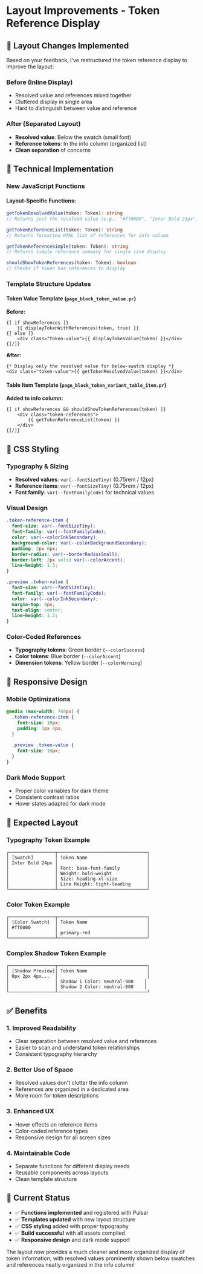 # Layout Improvements - Token Reference Display

## 🎯 Layout Changes Implemented

Based on your feedback, I've restructured the token reference display to improve the layout:

### **Before (Inline Display)**
- Resolved value and references mixed together
- Cluttered display in single area
- Hard to distinguish between value and reference

### **After (Separated Layout)**
- **Resolved value**: Below the swatch (small font)
- **Reference tokens**: In the info column (organized list)
- **Clean separation** of concerns

## 🔧 Technical Implementation

### **New JavaScript Functions**

#### **Layout-Specific Functions:**
```typescript
getTokenResolvedValue(token: Token): string
// Returns just the resolved value (e.g., "#ff0000", "Inter Bold 24px")

getTokenReferenceList(token: Token): string  
// Returns formatted HTML list of references for info column

getTokenReferenceSimple(token: Token): string
// Returns simple reference summary for single line display

shouldShowTokenReferences(token: Token): boolean
// Checks if token has references to display
```

### **Template Structure Updates**

#### **Token Value Template** (`page_block_token_value.pr`)
**Before:**
```pulsar
{[ if showReferences ]}
    {{ displayTokenWithReferences(token, true) }}
{[ else ]}
    <div class="token-value">{{ displayTokenValue(token) }}</div>
{[/]}
```

**After:**
```pulsar
{* Display only the resolved value for below-swatch display *}
<div class="token-value">{{ getTokenResolvedValue(token) }}</div>
```

#### **Table Item Template** (`page_block_token_variant_table_item.pr`)
**Added to info column:**
```pulsar
{[ if showReferences && shouldShowTokenReferences(token) ]}
    <div class="token-references">
        {{ getTokenReferenceList(token) }}
    </div>
{[/]}
```

## 🎨 CSS Styling

### **Typography & Sizing**
- **Resolved values**: `var(--fontSizeTiny)` (0.75rem / 12px)
- **Reference items**: `var(--fontSizeTiny)` (0.75rem / 12px)
- **Font family**: `var(--fontFamilyCode)` for technical values

### **Visual Design**
```scss
.token-reference-item {
  font-size: var(--fontSizeTiny);
  font-family: var(--fontFamilyCode);
  color: var(--colorInkSecondary);
  background-color: var(--colorBackgroundSecondary);
  padding: 2px 6px;
  border-radius: var(--borderRadiusSmall);
  border-left: 2px solid var(--colorAccent);
  line-height: 1.3;
}

.preview .token-value {
  font-size: var(--fontSizeTiny);
  font-family: var(--fontFamilyCode);
  color: var(--colorInkSecondary);
  margin-top: 4px;
  text-align: center;
  line-height: 1.2;
}
```

### **Color-Coded References**
- **Typography tokens**: Green border (`--colorSuccess`)
- **Color tokens**: Blue border (`--colorAccent`)
- **Dimension tokens**: Yellow border (`--colorWarning`)

## 📱 Responsive Design

### **Mobile Optimizations**
```scss
@media (max-width: 768px) {
  .token-reference-item {
    font-size: 10px;
    padding: 1px 4px;
  }
  
  .preview .token-value {
    font-size: 10px;
  }
}
```

### **Dark Mode Support**
- Proper color variables for dark theme
- Consistent contrast ratios
- Hover states adapted for dark mode

## 🎯 Expected Layout

### **Typography Token Example**
```
┌─────────────────┬─────────────────────────────────┐
│ [Swatch]        │ Token Name                      │
│ Inter Bold 24px │                                 │
│                 │ Font: base-font-family          │
│                 │ Weight: bold-weight             │
│                 │ Size: heading-xl-size           │
│                 │ Line Height: tight-leading      │
└─────────────────┴─────────────────────────────────┘
```

### **Color Token Example**
```
┌─────────────────┬─────────────────────────────────┐
│ [Color Swatch]  │ Token Name                      │
│ #ff0000         │                                 │
│                 │ primary-red                     │
└─────────────────┴─────────────────────────────────┘
```

### **Complex Shadow Token Example**
```
┌─────────────────┬─────────────────────────────────┐
│ [Shadow Preview]│ Token Name                      │
│ 0px 2px 4px...  │                                 │
│                 │ Shadow 1 Color: neutral-900    │
│                 │ Shadow 2 Color: neutral-800    │
└─────────────────┴─────────────────────────────────┘
```

## ✅ Benefits

### **1. Improved Readability**
- Clear separation between resolved value and references
- Easier to scan and understand token relationships
- Consistent typography hierarchy

### **2. Better Use of Space**
- Resolved values don't clutter the info column
- References are organized in a dedicated area
- More room for token descriptions

### **3. Enhanced UX**
- Hover effects on reference items
- Color-coded reference types
- Responsive design for all screen sizes

### **4. Maintainable Code**
- Separate functions for different display needs
- Reusable components across layouts
- Clean template structure

## 🚀 Current Status

- ✅ **Functions implemented** and registered with Pulsar
- ✅ **Templates updated** with new layout structure
- ✅ **CSS styling** added with proper typography
- ✅ **Build successful** with all assets compiled
- ✅ **Responsive design** and dark mode support

The layout now provides a much cleaner and more organized display of token information, with resolved values prominently shown below swatches and references neatly organized in the info column!